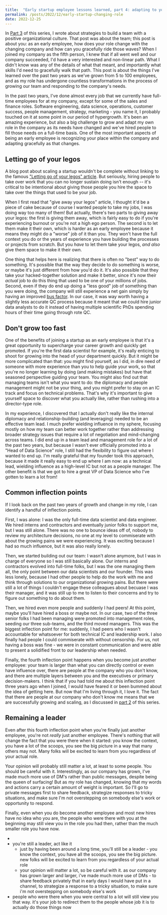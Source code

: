```yaml
---
title:  "Early startup employee lessons learned, part 4: adapting to your changing role"
permalink: /posts/2022/12/early-startup-changing-role
date: 2022-12-25
---
```


In [Part 3](/posts/2022/12/early-startup-team-growth-culture) of this series, I wrote about strategies to build a team with a positive organizational culture.
That post was about the team; this post is about you: as an early employee, how does your role change with the changing company and how can you gracefully ride those waves?
When I joined my company as the fifth person, I knew that if all went well and our company succeeded, I'd have a very interested and non-linear path.
What I didn't know was any of the details of what that meant, and importantly what skills I'd need to gracefully walk that path.
This post is about the things I've learned over the past two years as we've grown from 5 to 100 employees, and as my role has undergone countless transformations in the process of growing our team and responding to the company's needs.

In the past two years, I've done almost every job that we currently have full-time employees for at my company, except for some of the sales and finance roles. Software engineering, data science, operations, customer success, people management, strategy, marketing - you name it, I probably touched on it at some point in our period of hypergrowth.
It's been an amazing experience, but also a big challenge to grow and adapt my own role in the company as its needs have changed and we've hired people to fill those needs on a full-time basis.
One of the most important aspects of being an early employee is recognizing your place within the company and adapting gracefully as that changes.

## Letting go of your legos

A blog post about scaling a startup wouldn't be complete without linking to the famous ["Letting go of your legos" article](https://review.firstround.com/give-away-your-legos-and-other-commandments-for-scaling-startups).
But seriously, hiring people to take over work that you can no longer sustain doing isn't enough -- it's critical to be intentional about giving those people you hire the space to take over the things that used to be your job.

When I first read that "give away your legos" article, I thought it'd be a piece of cake because of course I wanted people to take my jobs, I was doing way too many of them!
But actually, there's two parts to giving away your legos: the first is giving them away, which is fairly easy to do if you're experiencing burnout or you're not a high ego person.
The second is to let them make it their own, which is harder as an early employee because it means they might do a "worse" job of it than you.
They won't have the full context you do or the years of experience you have building the processes or projects from scratch. 
But you _have_ to let them take your legos, _and also_ give them space to make it their own.

One thing that helps here is realizing that there is often no "best" way to do something.
It's possible that the way they decide to do something is worse, or maybe it's just different from how you'd do it.
It's also possible that they take your hacked-together solution and make it better, since it's now their _actual_ job to do this thing that used to be one of your millions of jobs. 
Second, even if they do end up doing a "less good" job of something than you were doing, the company will still experience a net gain simply by having an improved [bus factor](https://en.wikipedia.org/wiki/Bus_factor).
In our case, it was way worth having a slightly less accurate QC process because it meant that we could hire junior data analysts to do it instead of having multiple scientific PhDs spending hours of their time going through rote QC.

## Don't grow too fast

One of the benefits of joining a startup as an early employee is that it's a great opportunity to supercharge your career growth and quickly get promoted. 
If you're the first data scientist for example, it's really enticing to shoot for growing into the head of your department quickly.
But it might be more complicated than that: you might find yourself, as I did, in dire need of someone with more experience than you to help guide your work, so that you're no longer learning by doing (and making mistakes) but have that seasoned perspective guiding your team.
You might also find out that managing teams isn't what you want to do: the diplomacy and people management might not be your thing, and you might prefer to stay on an IC track and focus on technical problems.
That's why it's important to give yourself space to discover what you actually like, rather than rushing into a director-type role.

In my experience, I discovered that I actually don't really like the internal diplomacy and relationship-building (and leveraging) needed to be an effective team lead.
I much prefer wielding influence in my sphere, focusing mostly on how my team can better work together rather than addressing broader strategy issues that require a lot of negotiation and mind-changing across teams.
I did end up in a team lead and management role for a lot of the past two years, but because I wasn't ever officially promoted into a "Head of Data Science" role, I still had the flexibility to figure out where I wanted to end up.
I'm really grateful that my founder took this approach, because it made it really easy to end up where I am now: as a technical lead, wielding influence as a high-level IC but not as a people manager.
The other benefit is that we got to hire a great VP of Data Science who I've gotten to learn a lot from!

## Common inflection points

If I look back on the past two years of growth and change in my role, I can identify a handful of inflection points.

First, I was alone: I was the only full-time data scientist and data engineer. We hired interns and contractors and eventually junior folks to support me, but I was still alone. There was no one to bounce ideas off of, nobody to review my architecture decisions, no one at my level to commiserate with about the growing pains we were experiencing. It was exciting because I had so much influence, but it was also really lonely.

Then, we started building out our team: I wasn't alone anymore, but I was in charge of everyone so I was still basically alone. Our interns and contractors evolved into full-time folks, but I was the one managing them all, the only point between our data scientists and our founder. This was less lonely, because I had other people to help do the work with me and think through solutions to our organizational growing pains. But there were still a lot of things I couldn't engage these colleagues about becuase I was their manager, and it was still up to me to listen to their concerns and try to figure out something to do about them.

Then, we hired even more people and suddenly I had peers! At this point, maybe you'll have hired a boss or maybe not. In our case, two of the three senior folks I had been managing were promoted into management roles, seeding our three sub-teams, and the third moved managers. This was the biggest inflection point for me: suddenly, I had peers who I wasn't accountable for whatsoever for both technical IC and leadership work. I also finally had people I could commiserate with without censorship. For us, not having a boss was fine - we were in constant communication and were able to present a solidified front to our leadership when needed.

Finally, the fourth inflection point happens when you become just another employee: your team is larger than what you can directly control or even have influence over, there are people at the company who you don't know, and there are multiple layers between you and the executives or primary decision-makers. I think that if you had told me about this inflection point three years ago when I joined, I would have feared it or been bummed about the idea of getting here. But now that I'm living through it, I love it. The fact that there are people at our company who don't know me means that we are successfully growing and scaling, as I discussed in [part 2](/posts/2022/11/early-startup-employee-coping) of this series.

## Remaining a leader

Even after this fourth inflection point when you're finally just another employee, you're not _really_ just another employee.
There's nothing that will change the fact that you were there when it started: you know the context, you have a lot of the scoops, you see the big picture in a way that many others may not.
Many folks will be excited to learn from you regardless of your actual role.

Your opinion will probably still matter a lot, at least to some people. You should be careful with it.
Interestingly, as our company has grown, I've made much more use of DM's rather than public messages, despite being the queen of surfacing!
But as my role has changed, knowing that my words and actions carry a certain amount of weight is important.
So I'll go to private messages first to share feedback, strategize responses to tricky situations, and make sure I'm not overstepping on somebody else's work or opportunity to respond.

Finally, even when you do become another employee and most new hires have no idea who you are, the people who were there with you at the beginning may still view you in the role you had then, rather than the much smaller role you have now.

- 
- you're still a leader, act like it
  - just by having been around a long time, you'll still be a leader - you know the context, you have all the scoops, you see the big picture. new folks will be excited to learn from you regardless of your actual role
  - your opinion will matter a lot, so be careful with it. as our company has grown larger and larger, i've made much more use of DMs - to share feedback  privately that in early days I would have put in a channel, to strategize a response to a tricky situation, to make sure i'm not overstepping on somebody else's work
- people who were there when you were central to a lot will still view you that way. it's your job to redirect them to the people whose job it is to actually do those things now